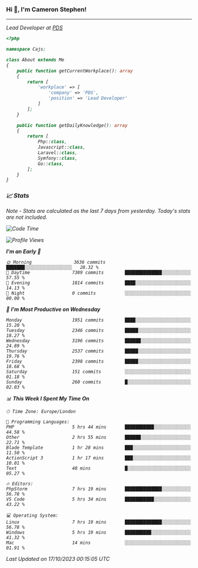 ### Hi 👋, I'm Cameron Stephen!
<hr>
<p><em>Lead Developer at <a href="https://prindatasolutions.co.uk">PDS</a></p>


```php
<?php

namespace Cajs;

class About extends Me
{
    public function getCurrentWorkplace(): array
    {
        return [
            'workplace' => [
                'company' => 'PDS',
                'position' => 'Lead Developer'
            ]
        ];
    }

    public function getDailyKnowledge(): array
    {
        return [
            Php::class,
            Javascript::class,
            Laravel::class,
            Symfony::class,
            Go::class,
        ];
    }
}
```

### 📈 Stats
<p><em>Note - Stats are calculated as the last 7 days from yesterday. Today's stats are not included.</em></p>


<!--START_SECTION:waka-->
![Code Time](http://img.shields.io/badge/Code%20Time-3%2C591%20hrs%209%20mins-blue)

![Profile Views](http://img.shields.io/badge/Profile%20Views-0-blue)

**I'm an Early 🐤** 

```text
🌞 Morning                3636 commits        ███████░░░░░░░░░░░░░░░░░░   28.32 % 
🌆 Daytime                7389 commits        ██████████████░░░░░░░░░░░   57.55 % 
🌃 Evening                1814 commits        ████░░░░░░░░░░░░░░░░░░░░░   14.13 % 
🌙 Night                  0 commits           ░░░░░░░░░░░░░░░░░░░░░░░░░   00.00 % 
```
📅 **I'm Most Productive on Wednesday** 

```text
Monday                   1951 commits        ████░░░░░░░░░░░░░░░░░░░░░   15.20 % 
Tuesday                  2346 commits        █████░░░░░░░░░░░░░░░░░░░░   18.27 % 
Wednesday                3196 commits        ██████░░░░░░░░░░░░░░░░░░░   24.89 % 
Thursday                 2537 commits        █████░░░░░░░░░░░░░░░░░░░░   19.76 % 
Friday                   2398 commits        █████░░░░░░░░░░░░░░░░░░░░   18.68 % 
Saturday                 151 commits         ░░░░░░░░░░░░░░░░░░░░░░░░░   01.18 % 
Sunday                   260 commits         █░░░░░░░░░░░░░░░░░░░░░░░░   02.03 % 
```


📊 **This Week I Spent My Time On** 

```text
🕑︎ Time Zone: Europe/London

💬 Programming Languages: 
PHP                      5 hrs 44 mins       ███████████░░░░░░░░░░░░░░   44.58 % 
Other                    2 hrs 55 mins       ██████░░░░░░░░░░░░░░░░░░░   22.71 % 
Blade Template           1 hr 28 mins        ███░░░░░░░░░░░░░░░░░░░░░░   11.50 % 
ActionScript 3           1 hr 17 mins        ███░░░░░░░░░░░░░░░░░░░░░░   10.01 % 
Text                     40 mins             █░░░░░░░░░░░░░░░░░░░░░░░░   05.27 % 

🔥 Editors: 
PhpStorm                 7 hrs 19 mins       ██████████████░░░░░░░░░░░   56.78 % 
VS Code                  5 hrs 34 mins       ███████████░░░░░░░░░░░░░░   43.22 % 

💻 Operating System: 
Linux                    7 hrs 19 mins       ██████████████░░░░░░░░░░░   56.78 % 
Windows                  5 hrs 19 mins       ██████████░░░░░░░░░░░░░░░   41.32 % 
Mac                      14 mins             ░░░░░░░░░░░░░░░░░░░░░░░░░   01.91 % 
```


 Last Updated on 17/10/2023 00:15:05 UTC
<!--END_SECTION:waka-->
